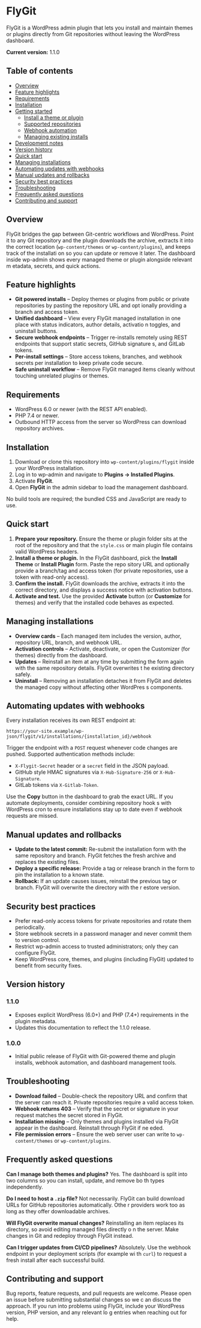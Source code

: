 # FlyGit

FlyGit is a WordPress admin plugin that lets you install and maintain themes or plugins directly from Git repositories without leaving the WordPress dashboard.

**Current version:** 1.1.0

## Table of contents

- [Overview](#overview)
- [Feature highlights](#feature-highlights)
- [Requirements](#requirements)
- [Installation](#installation)
- [Getting started](#getting-started)
  - [Install a theme or plugin](#install-a-theme-or-plugin)
  - [Supported repositories](#supported-repositories)
  - [Webhook automation](#webhook-automation)
  - [Managing existing installs](#managing-existing-installs)
- [Development notes](#development-notes)
- [Version history](#version-history)
- [Quick start](#quick-start)
- [Managing installations](#managing-installations)
- [Automating updates with webhooks](#automating-updates-with-webhooks)
- [Manual updates and rollbacks](#manual-updates-and-rollbacks)
- [Security best practices](#security-best-practices)
- [Troubleshooting](#troubleshooting)
- [Frequently asked questions](#frequently-asked-questions)
- [Contributing and support](#contributing-and-support)

## Overview

FlyGit bridges the gap between Git-centric workflows and WordPress. Point it to any Git repository and the plugin downloads the
archive, extracts it into the correct location (`wp-content/themes` or `wp-content/plugins`), and keeps track of the installati
on so you can update or remove it later. The dashboard inside wp-admin shows every managed theme or plugin alongside relevant m
etadata, secrets, and quick actions.

## Feature highlights

- **Git powered installs** – Deploy themes or plugins from public or private repositories by pasting the repository URL and opt
ionally providing a branch and access token.
- **Unified dashboard** – View every FlyGit managed installation in one place with status indicators, author details, activatio
n toggles, and uninstall buttons.
- **Secure webhook endpoints** – Trigger re-installs remotely using REST endpoints that support static secrets, GitHub signature
s, and GitLab tokens.
- **Per-install settings** – Store access tokens, branches, and webhook secrets per installation to keep private code secure.
- **Safe uninstall workflow** – Remove FlyGit managed items cleanly without touching unrelated plugins or themes.

## Requirements

- WordPress 6.0 or newer (with the REST API enabled).
- PHP 7.4 or newer.
- Outbound HTTP access from the server so WordPress can download repository archives.

## Installation

1. Download or clone this repository into `wp-content/plugins/flygit` inside your WordPress installation.
2. Log in to wp-admin and navigate to **Plugins → Installed Plugins**.
3. Activate **FlyGit**.
4. Open **FlyGit** in the admin sidebar to load the management dashboard.

No build tools are required; the bundled CSS and JavaScript are ready to use.

## Quick start

1. **Prepare your repository.** Ensure the theme or plugin folder sits at the root of the repository and that the `style.css` or
 main plugin file contains valid WordPress headers.
2. **Install a theme or plugin.** In the FlyGit dashboard, pick the **Install Theme** or **Install Plugin** form. Paste the repo
sitory URL and optionally provide a branch/tag and access token (for private repositories, use a token with read-only access).
3. **Confirm the install.** FlyGit downloads the archive, extracts it into the correct directory, and displays a success notice 
with activation buttons.
4. **Activate and test.** Use the provided **Activate** button (or **Customize** for themes) and verify that the installed code 
behaves as expected.

## Managing installations

- **Overview cards** – Each managed item includes the version, author, repository URL, branch, and webhook URL.
- **Activation controls** – Activate, deactivate, or open the Customizer (for themes) directly from the dashboard.
- **Updates** – Reinstall an item at any time by submitting the form again with the same repository details. FlyGit overwrites t
he existing directory safely.
- **Uninstall** – Removing an installation detaches it from FlyGit and deletes the managed copy without affecting other WordPres
s components.

## Automating updates with webhooks

Every installation receives its own REST endpoint at:

```
https://your-site.example/wp-json/flygit/v1/installations/{installation_id}/webhook
```

Trigger the endpoint with a `POST` request whenever code changes are pushed. Supported authentication methods include:

- `X-Flygit-Secret` header or a `secret` field in the JSON payload.
- GitHub style HMAC signatures via `X-Hub-Signature-256` or `X-Hub-Signature`.
- GitLab tokens via `X-Gitlab-Token`.

Use the **Copy** button in the dashboard to grab the exact URL. If you automate deployments, consider combining repository hook
s with WordPress cron to ensure installations stay up to date even if webhook requests are missed.

## Manual updates and rollbacks

- **Update to the latest commit:** Re-submit the installation form with the same repository and branch. FlyGit fetches the fresh
 archive and replaces the existing files.
- **Deploy a specific release:** Provide a tag or release branch in the form to pin the installation to a known state.
- **Rollback:** If an update causes issues, reinstall the previous tag or branch. FlyGit will overwrite the directory with the r
estore version.

## Security best practices

- Prefer read-only access tokens for private repositories and rotate them periodically.
- Store webhook secrets in a password manager and never commit them to version control.
- Restrict wp-admin access to trusted administrators; only they can configure FlyGit.
- Keep WordPress core, themes, and plugins (including FlyGit) updated to benefit from security fixes.

## Version history

### 1.1.0

- Exposes explicit WordPress (6.0+) and PHP (7.4+) requirements in the plugin metadata.
- Updates this documentation to reflect the 1.1.0 release.

### 1.0.0

- Initial public release of FlyGit with Git-powered theme and plugin installs, webhook automation, and dashboard management tools.

## Troubleshooting

- **Download failed** – Double-check the repository URL and confirm that the server can reach it. Private repositories require a
 valid access token.
- **Webhook returns 403** – Verify that the secret or signature in your request matches the secret stored in FlyGit.
- **Installation missing** – Only themes and plugins installed via FlyGit appear in the dashboard. Reinstall through FlyGit if ne
eded.
- **File permission errors** – Ensure the web server user can write to `wp-content/themes` or `wp-content/plugins`.

## Frequently asked questions

**Can I manage both themes and plugins?** Yes. The dashboard is split into two columns so you can install, update, and remove bo
th types independently.

**Do I need to host a `.zip` file?** Not necessarily. FlyGit can build download URLs for GitHub repositories automatically. Othe
r providers work too as long as they offer downloadable archives.

**Will FlyGit overwrite manual changes?** Reinstalling an item replaces its directory, so avoid editing managed files directly o
n the server. Make changes in Git and redeploy through FlyGit instead.

**Can I trigger updates from CI/CD pipelines?** Absolutely. Use the webhook endpoint in your deployment scripts (for example wi
th `curl`) to request a fresh install after each successful build.

## Contributing and support

Bug reports, feature requests, and pull requests are welcome. Please open an issue before submitting substantial changes so we c
an discuss the approach. If you run into problems using FlyGit, include your WordPress version, PHP version, and any relevant lo
g entries when reaching out for help.
